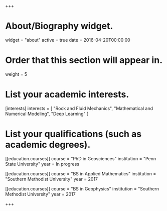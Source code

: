 +++
# About/Biography widget.
widget = "about"
active = true
date = 2016-04-20T00:00:00

# Order that this section will appear in.
weight = 5

# List your academic interests.
[interests]
  interests = [
    "Rock and Fluid Mechanics",
    "Mathematical and Numerical Modeling",
    "Deep Learning"
  ]

# List your qualifications (such as academic degrees).
[[education.courses]]
  course = "PhD in Geosciences"
  institution = "Penn State University"
  year = In progress

[[education.courses]]
  course = "BS in Applied Mathematics"
  institution = "Southern Methodist University"
  year = 2017

[[education.courses]]
  course = "BS in Geophysics"
  institution = "Southern Methodist University"
  year = 2017
 
+++



